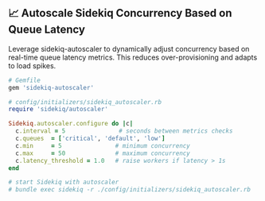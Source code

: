 ## 📈 Autoscale Sidekiq Concurrency Based on Queue Latency

Leverage sidekiq-autoscaler to dynamically adjust concurrency based on real-time queue latency metrics. This reduces over-provisioning and adapts to load spikes.

```ruby
# Gemfile
gem 'sidekiq-autoscaler'

# config/initializers/sidekiq_autoscaler.rb
require 'sidekiq/autoscaler'

Sidekiq.autoscaler.configure do |c|
  c.interval = 5               # seconds between metrics checks
  c.queues  = ['critical', 'default', 'low']
  c.min     = 5               # minimum concurrency
  c.max     = 50              # maximum concurrency
  c.latency_threshold = 1.0   # raise workers if latency > 1s
end

# start Sidekiq with autoscaler
# bundle exec sidekiq -r ./config/initializers/sidekiq_autoscaler.rb
```